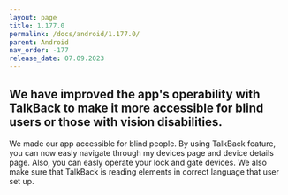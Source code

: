 ```yaml
---
layout: page
title: 1.177.0
permalink: /docs/android/1.177.0/
parent: Android
nav_order: -177
release_date: 07.09.2023
---
```


## We have improved the app's operability with TalkBack to make it more accessible for blind users or those with vision disabilities.
We made our app accessible for blind people. By using TalkBack feature, you can now easly navigate through my devices page and device details page. Also, you can easly operate your lock and gate devices.
We also make sure that TalkBack is reading elements in correct language that user set up.